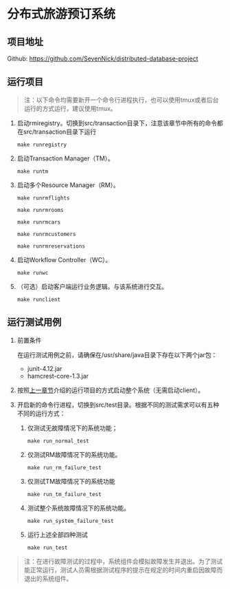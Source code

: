 # 分布式旅游预订系统

## 项目地址
Github: https://github.com/SevenNick/distributed-database-project

## 运行项目

>注：以下命令均需要新开一个命令行进程执行，也可以使用tmux或者后台运行的方式运行，建议使用tmux。

1. 启动rmiregistry。切换到src/transaction目录下，注意该章节中所有的命令都在src/transaction目录下运行

    ```shell
    make runregistry
    ```

2. 启动Transaction Manager（TM）。

    ```shell
    make runtm
    ```

3. 启动多个Resource Manager（RM）。

    ```shell
    make runrmflights
    ```
    ```shell
    make runrmrooms
    ```
    ```shell
    make runrmcars
    ```
    ```shell
    make runrmcustomers
    ```
    ```shell
    make runrmreservations
    ```

4. 启动Workflow Controller（WC）。

    ```shell
    make runwc
    ```

5. （可选）启动客户端运行业务逻辑。与该系统进行交互。

    ```shell
    make runclient
    ```

## 运行测试用例
1. 前置条件

    在运行测试用例之前，请确保在/usr/share/java目录下存在以下两个jar包：
    * junit-4.12.jar
    * hamcrest-core-1.3.jar

2. 按照[上一章节](#运行项目)介绍的运行项目的方式启动整个系统（无需启动client）。

3. 开启新的命令行进程，切换到src/test目录。根据不同的测试需求可以有五种不同的运行方式：

   1. 仅测试无故障情况下的系统功能；

       ```shell
       make run_normal_test
       ```

   2. 仅测试RM故障情况下的系统功能。
   
        ```shell
       make run_rm_failure_test
        ```

   3. 仅测试TM故障情况下的系统功能

        ```shell
       make run_tm_failure_test
        ```

   4. 测试整个系统故障情况下的系统功能。

        ```shell
       make run_system_failure_test
        ```

    5. 运行上述全部四种测试
    
        ```shell
        make run_test
        ```
        
> 注：在进行故障测试的过程中，系统组件会模拟故障发生并退出。为了测试能正常运行，测试人员需根据测试程序的提示在规定的时间内重启因故障而退出的系统组件。
